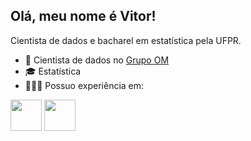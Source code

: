 ## Olá, meu nome é Vitor!

Cientista de dados e bacharel em estatística pela UFPR.

- 💼 Cientista de dados no [Grupo OM]([https://ghfly.com/](https://grupoom.com.br/))
- 🎓 Estatística
- 👨🏻‍💻 Possuo experiência em:


<div style="display: inline-block;">
  
  <img width="50" height="50" src="https://cdn.jsdelivr.net/gh/devicons/devicon@latest/icons/r/r-original.svg" />
  <img width="50" height="50" src="https://cdn.jsdelivr.net/gh/devicons/devicon@latest/icons/python/python-original-wordmark.svg" />
</div>
          
          
